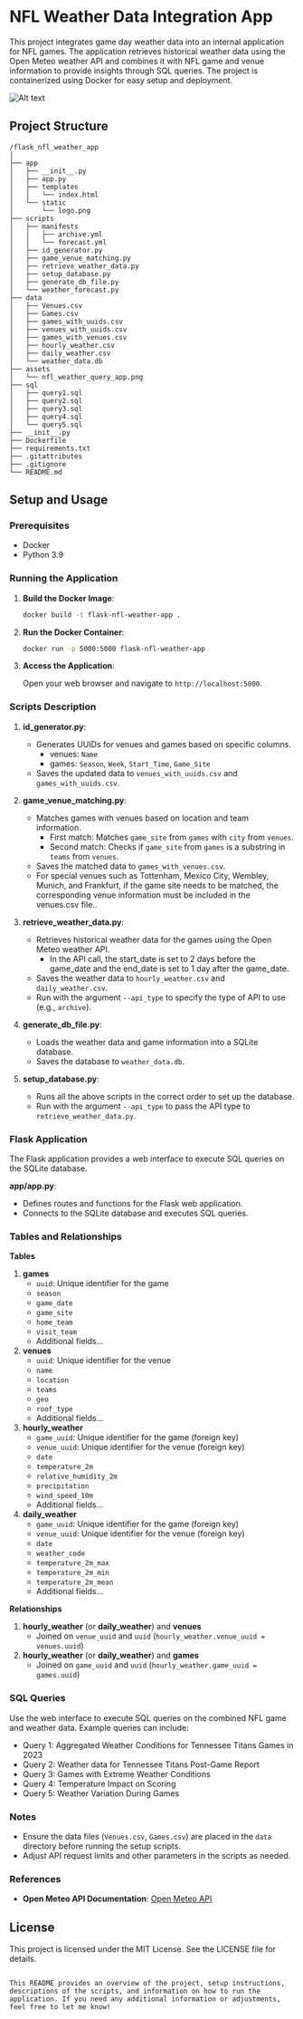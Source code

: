 # NFL Weather Data Integration App

This project integrates game day weather data into an internal application for NFL games. The application retrieves historical weather data using the Open Meteo weather API and combines it with NFL game and venue information to provide insights through SQL queries. The project is containerized using Docker for easy setup and deployment.

![Alt text](assets/nfl_weather_query_app.png)

## Project Structure

```
/flask_nfl_weather_app
│
├── app
│   ├── __init__.py
│   ├── app.py
│   ├── templates
│   │   └── index.html
│   └── static
│       └── logo.png
├── scripts
│   ├── manifests
│   │   ├── archive.yml
│   │   └── forecast.yml
│   ├── id_generator.py
│   ├── game_venue_matching.py
│   ├── retrieve_weather_data.py
│   ├── setup_database.py
│   ├── generate_db_file.py
│   └── weather_forecast.py
├── data
│   ├── Venues.csv
│   ├── Games.csv
│   ├── games_with_uuids.csv
│   ├── venues_with_uuids.csv
│   ├── games_with_venues.csv
│   ├── hourly_weather.csv
│   ├── daily_weather.csv
│   └── weather_data.db
├── assets
│   └── nfl_weather_query_app.png
├── sql
│   ├── query1.sql
│   ├── query2.sql
│   ├── query3.sql
│   ├── query4.sql
│   └── query5.sql
├── __init__.py
├── Dockerfile
├── requirements.txt
├── .gitattributes
├── .gitignore
└── README.md
```

## Setup and Usage

### Prerequisites

- Docker
- Python 3.9

### Running the Application

1. **Build the Docker Image**:

   ```bash
   docker build -t flask-nfl-weather-app .
   ```

2. **Run the Docker Container**:

   ```bash
   docker run -p 5000:5000 flask-nfl-weather-app
   ```

3. **Access the Application**:

   Open your web browser and navigate to `http://localhost:5000`.

### Scripts Description

1. **id_generator.py**:
   - Generates UUIDs for venues and games based on specific columns.
      - venues: `Name`
      - games: `Season`, `Week`, `Start_Time`, `Game_Site`
   - Saves the updated data to `venues_with_uuids.csv` and `games_with_uuids.csv`.

2. **game_venue_matching.py**:
   - Matches games with venues based on location and team information.
      - First match: Matches `game_site` from `games` with `city` from `venues`.
      - Second match: Checks if `game_site` from `games` is a substring in `teams` from `venues`.
   - Saves the matched data to `games_with_venues.csv`.
   - For special venues such as Tottenham, Mexico City, Wembley, Munich, and Frankfurt, if the game site needs to be matched, the corresponding venue information must be included in the venues.csv file..
   
3. **retrieve_weather_data.py**:
   - Retrieves historical weather data for the games using the Open Meteo weather API.
      - In the API call, the start_date is set to 2 days before the game_date and the end_date is set to 1 day after the game_date.
   - Saves the weather data to `hourly_weather.csv` and `daily_weather.csv`.
   - Run with the argument `--api_type` to specify the type of API to use (e.g., `archive`).

4. **generate_db_file.py**:
   - Loads the weather data and game information into a SQLite database.
   - Saves the database to `weather_data.db`.

5. **setup_database.py**:
   - Runs all the above scripts in the correct order to set up the database.
   - Run with the argument `--api_type` to pass the API type to `retrieve_weather_data.py`.

### Flask Application

The Flask application provides a web interface to execute SQL queries on the SQLite database. 

**app/app.py**:
- Defines routes and functions for the Flask web application.
- Connects to the SQLite database and executes SQL queries.

### Tables and Relationships

**Tables**
1. **games**
   - `uuid`: Unique identifier for the game
   - `season`
   - `game_date`
   - `game_site`
   - `home_team`
   - `visit_team`
   - Additional fields...
2. **venues**
   - `uuid`: Unique identifier for the venue
   - `name`
   - `location`
   - `teams`
   - `geo`
   - `roof_type`
   - Additional fields...
3. **hourly_weather**
   - `game_uuid`: Unique identifier for the game (foreign key)
   - `venue_uuid`: Unique identifier for the venue (foreign key)
   - `date`
   - `temperature_2m`
   - `relative_humidity_2m`
   - `precipitation`
   - `wind_speed_10m`
   - Additional fields...
4. **daily_weather**
   - `game_uuid`: Unique identifier for the game (foreign key)
   - `venue_uuid`: Unique identifier for the venue (foreign key)
   - `date`
   - `weather_code`
   - `temperature_2m_max`
   - `temperature_2m_min`
   - `temperature_2m_mean`
   - Additional fields...

**Relationships**
1. **hourly_weather** (or **daily_weather**) and **venues**
   - Joined on `venue_uuid` and `uuid` (`hourly_weather.venue_uuid = venues.uuid`)
2. **hourly_weather** (or **daily_weather**) and **games**
   - Joined on `game_uuid` and `uuid` (`hourly_weather.game_uuid = games.uuid`)

### SQL Queries

Use the web interface to execute SQL queries on the combined NFL game and weather data. Example queries can include:

- Query 1: Aggregated Weather Conditions for Tennessee Titans Games in 2023
- Query 2: Weather data for Tennessee Titans Post-Game Report
- Query 3: Games with Extreme Weather Conditions
- Query 4: Temperature Impact on Scoring
- Query 5: Weather Variation During Games

### Notes

- Ensure the data files (`Venues.csv`, `Games.csv`) are placed in the `data` directory before running the setup scripts.
- Adjust API request limits and other parameters in the scripts as needed.

### References
- **Open Meteo API Documentation**: [Open Meteo API](https://open-meteo.com/en/docs)

## License

This project is licensed under the MIT License. See the LICENSE file for details.

```

This README provides an overview of the project, setup instructions, descriptions of the scripts, and information on how to run the application. If you need any additional information or adjustments, feel free to let me know!
